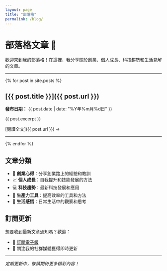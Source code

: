 ```yaml
---
layout: page
title: "部落格"
permalink: /blog/
---
```


# 部落格文章 📝

歡迎來到我的部落格！在這裡，我分享關於創業、個人成長、科技趨勢和生活見解的文章。

---

{% for post in site.posts %}
## [{{ post.title }}]({{ post.url }})

**發布日期：** {{ post.date | date: "%Y年%m月%d日" }}

{{ post.excerpt }}

[閱讀全文]({{ post.url }}) →

---
{% endfor %}

## 文章分類

- 🚀 **創業心得**：分享創業路上的經驗和教訓
- 📈 **個人成長**：自我提升和技能發展的方法
- 💻 **科技趨勢**：最新科技發展和應用
- 🎯 **生產力工具**：提高效率的工具和方法
- 🌟 **生活感悟**：日常生活中的觀察和思考

## 訂閱更新

想要收到最新文章通知嗎？歡迎：

- 📧 [訂閱電子報](mailto:your.email@example.com?subject=訂閱電子報)
- 🔔 關注我的社群媒體獲得即時更新

---

*定期更新中，敬請期待更多精彩內容！*